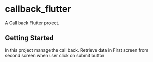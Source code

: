 # callback_flutter

A Call back Flutter project.

## Getting Started

In this project manage the call back.
Retrieve data in First screen from second screen when user click on submit button

